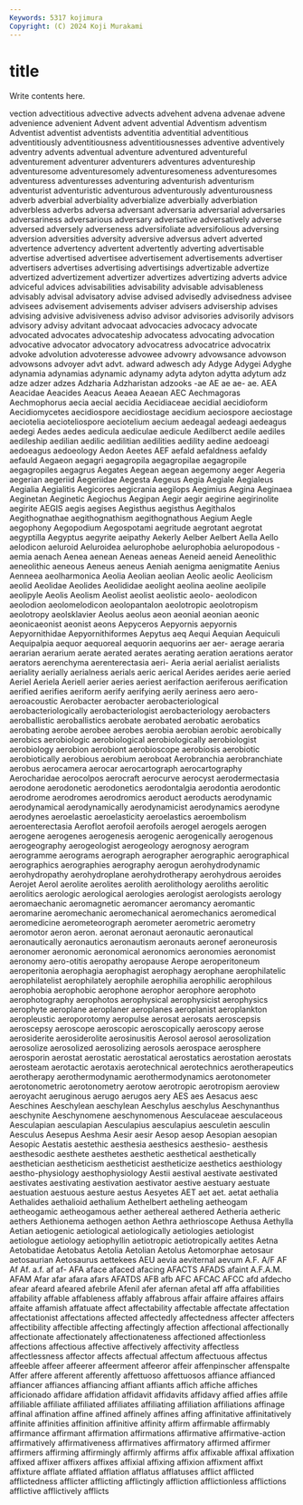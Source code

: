 ```yaml
---
Keywords: 5317 kojimura
Copyright: (C) 2024 Koji Murakami
---
```


# title

Write contents here.



vection advectitious advective advects advehent
advena advenae advene advenience advenient Advent advent advential Adventism adventism
Adventist adventist adventists adventitia adventitial adventitious adventitiously adventitiousness adventitiousnesses adventive
adventively adventry advents adventual adventure adventured adventureful adventurement adventurer adventurers
adventures adventureship adventuresome adventuresomely adventuresomeness adventuresomes adventuress adventuresses adventuring adventurish
adventurism adventurist adventuristic adventurous adventurously adventurousness adverb adverbial adverbiality adverbialize
adverbially adverbiation adverbless adverbs adversa adversant adversaria adversarial adversaries adversariness
adversarious adversary adversative adversatively adverse adversed adversely adverseness adversifoliate adversifolious
adversing adversion adversities adversity adversive adversus advert adverted advertence advertency
advertent advertently adverting advertisable advertise advertised advertisee advertisement advertisements advertiser
advertisers advertises advertising advertisings advertizable advertize advertized advertizement advertizer advertizes
advertizing adverts advice adviceful advices advisabilities advisability advisable advisableness advisably
advisal advisatory advise advised advisedly advisedness advisee advisees advisement advisements
adviser advisers advisership advises advising advisive advisiveness adviso advisor advisories
advisorily advisors advisory advisy advitant advocaat advocacies advocacy advocate advocated
advocates advocateship advocatess advocating advocation advocative advocator advocatory advocatress advocatrice
advocatrix advoke advolution advoteresse advowee advowry advowsance advowson advowsons advoyer
advt advt. adward adwesch ady Adyge Adygei Adyghe adynamia adynamias
adynamic adynamy adyta adyton adytta adytum adz adze adzer adzes
Adzharia Adzharistan adzooks -ae AE ae ae- ae. AEA Aeacidae
Aeacides Aeacus Aeaea Aeaean AEC Aechmagoras Aechmophorus aecia aecial aecidia
Aecidiaceae aecidial aecidioform Aecidiomycetes aecidiospore aecidiostage aecidium aeciospore aeciostage aeciotelia
aecioteliospore aeciotelium aecium aedeagal aedeagi aedeagus aedegi Aedes aedes aedicula
aediculae aedicule Aedilberct aedile aediles aedileship aedilian aedilic aedilitian aedilities
aedility aedine aedoeagi aedoeagus aedoeology Aedon Aeetes AEF aefald aefaldness
aefaldy aefauld Aegaeon aegagri aegagropila aegagropilae aegagropile aegagropiles aegagrus Aegates
Aegean aegean aegemony aeger Aegeria aegerian aegeriid Aegeriidae Aegesta Aegeus
Aegia Aegiale Aegialeus Aegialia Aegialitis Aegicores aegicrania aegilops Aegimius Aegina
Aeginaea Aeginetan Aeginetic Aegiochus Aegipan Aegir aegir aegirine aegirinolite aegirite
AEGIS aegis aegises Aegisthus aegisthus Aegithalos Aegithognathae aegithognathism aegithognathous Aegium
Aegle aegophony Aegopodium Aegospotami aegritude aegrotant aegrotat aegyptilla Aegyptus aegyrite
aeipathy Aekerly Aelber Aelbert Aella Aello aelodicon aeluroid Aeluroidea aelurophobe
aelurophobia aeluropodous -aemia aenach Aenea aenean Aeneas aeneas Aeneid aeneid
Aeneolithic aeneolithic aeneous Aeneus aeneus Aeniah aenigma aenigmatite Aenius Aenneea
aeolharmonica Aeolia Aeolian aeolian Aeolic aeolic Aeolicism aeolid Aeolidae Aeolides
Aeolididae aeolight aeolina aeoline aeolipile aeolipyle Aeolis Aeolism Aeolist aeolist
aeolistic aeolo- aeolodicon aeolodion aeolomelodicon aeolopantalon aeolotropic aeolotropism aeolotropy aeolsklavier
Aeolus aeolus aeon aeonial aeonian aeonic aeonicaeonist aeonist aeons Aepyceros
Aepyornis aepyornis Aepyornithidae Aepyornithiformes Aepytus aeq Aequi Aequian Aequiculi Aequipalpia
aequor aequoreal aequorin aequorins aer aer- aerage aeraria aerarian aerarium
aerate aerated aerates aerating aeration aerations aerator aerators aerenchyma aerenterectasia
aeri- Aeria aerial aerialist aerialists aeriality aerially aerialness aerials aeric
aerical Aerides aerides aerie aeried Aeriel Aeriela Aeriell aerier aeries
aeriest aerifaction aeriferous aerification aerified aerifies aeriform aerify aerifying aerily
aeriness aero aero- aeroacoustic Aerobacter aerobacter aerobacteriological aerobacteriologically aerobacteriologist aerobacteriology
aerobacters aeroballistic aeroballistics aerobate aerobated aerobatic aerobatics aerobating aerobe aerobee
aerobes aerobia aerobian aerobic aerobically aerobics aerobiologic aerobiological aerobiologically aerobiologist
aerobiology aerobion aerobiont aerobioscope aerobiosis aerobiotic aerobiotically aerobious aerobium aeroboat
Aerobranchia aerobranchiate aerobus aerocamera aerocar aerocartograph aerocartography Aerocharidae aerocolpos aerocraft
aerocurve aerocyst aerodermectasia aerodone aerodonetic aerodonetics aerodontalgia aerodontia aerodontic aerodrome
aerodromes aerodromics aeroduct aeroducts aerodynamic aerodynamical aerodynamically aerodynamicist aerodynamics aerodyne
aerodynes aeroelastic aeroelasticity aeroelastics aeroembolism aeroenterectasia Aeroflot aerofoil aerofoils aerogel
aerogels aerogen aerogene aerogenes aerogenesis aerogenic aerogenically aerogenous aerogeography aerogeologist
aerogeology aerognosy aerogram aerogramme aerograms aerograph aerographer aerographic aerographical aerographics
aerographies aerography aerogun aerohydrodynamic aerohydropathy aerohydroplane aerohydrotherapy aerohydrous aeroides Aerojet
Aerol aerolite aerolites aerolith aerolithology aeroliths aerolitic aerolitics aerologic aerological
aerologies aerologist aerologists aerology aeromaechanic aeromagnetic aeromancer aeromancy aeromantic aeromarine
aeromechanic aeromechanical aeromechanics aeromedical aeromedicine aerometeorograph aerometer aerometric aerometry aeromotor
aeron aeron. aeronat aeronaut aeronautic aeronautical aeronautically aeronautics aeronautism aeronauts
aeronef aeroneurosis aeronomer aeronomic aeronomical aeronomics aeronomies aeronomist aeronomy aero-otitis
aeropathy aeropause Aerope aeroperitoneum aeroperitonia aerophagia aerophagist aerophagy aerophane aerophilatelic
aerophilatelist aerophilately aerophile aerophilia aerophilic aerophilous aerophobia aerophobic aerophone aerophor
aerophore aerophoto aerophotography aerophotos aerophysical aerophysicist aerophysics aerophyte aeroplane aeroplaner
aeroplanes aeroplanist aeroplankton aeropleustic aeroporotomy aeropulse aerosat aerosats aeroscepsis aeroscepsy
aeroscope aeroscopic aeroscopically aeroscopy aerose aerosiderite aerosiderolite aerosinusitis Aerosol aerosol
aerosolization aerosolize aerosolized aerosolizing aerosols aerospace aerosphere aerosporin aerostat aerostatic
aerostatical aerostatics aerostation aerostats aerosteam aerotactic aerotaxis aerotechnical aerotechnics aerotherapeutics
aerotherapy aerothermodynamic aerothermodynamics aerotonometer aerotonometric aerotonometry aerotow aerotropic aerotropism aeroview
aeroyacht aeruginous aerugo aerugos aery AES aes Aesacus aesc Aeschines
Aeschylean aeschylean Aeschylus aeschylus Aeschynanthus aeschynite Aeschynomene aeschynomenous Aesculaceae aesculaceous
Aesculapian aesculapian Aesculapius aesculapius aesculetin aesculin Aesculus Aesepus Aeshma Aesir
aesir Aesop aesop Aesopian aesopian Aesopic Aestatis aestethic aesthesia aesthesics
aesthesio- aesthesis aesthesodic aesthete aesthetes aesthetic aesthetical aesthetically aesthetician aestheticism
aestheticist aestheticize aesthetics aesthiology aestho-physiology aesthophysiology Aestii aestival aestivate aestivated
aestivates aestivating aestivation aestivator aestive aestuary aestuate aestuation aestuous aesture
aestus Aesyetes AET aet aet. aetat aethalia Aethalides aethalioid aethalium
Aethelbert aetheling aetheogam aetheogamic aetheogamous aether aethereal aethered Aetheria aetheric
aethers Aethionema aethogen aethon Aethra aethrioscope Aethusa Aethylla Aetian aetiogenic
aetiological aetiologically aetiologies aetiologist aetiologue aetiology aetiophyllin aetiotropic aetiotropically aetites
Aetna Aetobatidae Aetobatus Aetolia Aetolian Aetolus Aetomorphae aetosaur aetosaurian Aetosaurus
aettekees AEU aevia aeviternal aevum A.F. A/F AF Af Af.
a.f. af af- AFA aface afaced afacing AFACTS AFADS afaint
A.F.A.M. AFAM Afar afar afara afars AFATDS AFB afb AFC
AFCAC AFCC afd afdecho afear afeard afeared afebrile Afenil afer
afernan afetal aff affa affabilities affability affable affableness affably affabrous
affair affaire affaires affairs affaite affamish affatuate affect affectability affectable
affectate affectation affectationist affectations affected affectedly affectedness affecter affecters affectibility
affectible affecting affectingly affection affectional affectionally affectionate affectionately affectionateness affectioned
affectionless affections affectious affective affectively affectivity affectless affectlessness affector affects
affectual affectum affectuous affectus affeeble affeer affeerer affeerment affeeror affeir
affenpinscher affenspalte Affer affere afferent afferently affettuoso affettuosos affiance affianced
affiancer affiances affiancing affiant affiants affich affiche affiches afficionado affidare
affidation affidavit affidavits affidavy affied affies affile affiliable affiliate affiliated
affiliates affiliating affiliation affiliations affinage affinal affination affine affined affinely
affines affing affinitative affinitatively affinite affinities affinition affinitive affinity affirm
affirmable affirmably affirmance affirmant affirmation affirmations affirmative affirmative-action affirmatively affirmativeness
affirmatives affirmatory affirmed affirmer affirmers affirming affirmingly affirmly affirms affix
affixable affixal affixation affixed affixer affixers affixes affixial affixing affixion
affixment affixt affixture afflate afflated afflation afflatus afflatuses afflict afflicted
afflictedness afflicter afflicting afflictingly affliction afflictionless afflictions afflictive afflictively afflicts
